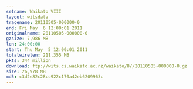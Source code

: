 ```yaml
---
setname: Waikato VIII
layout: witsdata
tracename: 20110505-000000-0
end: Fri May  6 12:00:01 2011
originalname: 20110505-000000-0
gzsize: 7,986 MB
len: 24:00:00
start: Thu May  5 12:00:01 2011
totalwirelen: 211,355 MB
pkts: 344 million
download: ftp://wits.cs.waikato.ac.nz/waikato/8//20110505-000000-0.gz
size: 26,978 MB
md5: c3d2e82c28cc922c170a42eb6209963c
---
```

